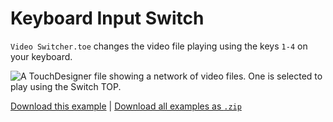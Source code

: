 # Keyboard Input Switch

`Video Switcher.toe` changes the video file playing using the keys `1-4` on your keyboard.

![A TouchDesigner file showing a network of video files. One is selected to play using the Switch TOP.](keyboard-input-switch.png)

[Download this example](https://github.com/XRRCA/CreativeCoding/raw/main/touchdesigner/keyboard-input-switch/Video%20Switcher.toe) | [Download all examples as `.zip`](https://github.com/XRRCA/CreativeCoding/archive/refs/heads/main.zip)
